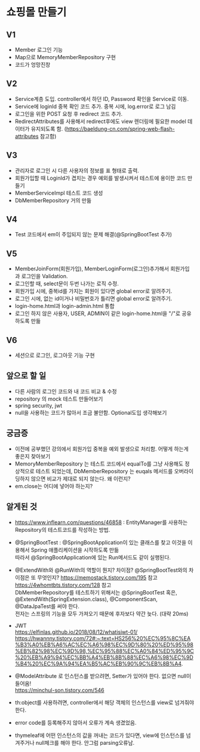 # 쇼핑몰 만들기

## V1
- Member 로그인 기능
- Map으로 MemoryMemberRepository 구현
- 코드가 엉망진창

## V2
- Service계층 도입. controller에서 하던 ID, Password 확인을 Service로 이동.
- Service에 loginId 중복 확인 코드 추가. 중복 시에, log.error로 로그 남김
- 로그인을 위한 POST 요청 후 redirect 코드 추가. 
- RedirectAttributes를 사용해서 redirect후에도 view 렌더링에 필요한 model 데이터가 유지되도록 함. (https://baeldung-cn.com/spring-web-flash-attributes 참고함)

## V3
- 관리자로 로그인 시 다른 사용자의 정보를 표 형태로 출력.
- 회원가입할 때 LoginId가 겹치는 경우 예외를 발생시켜서 테스트에 용이한 코드 만들기
- MemberServiceImpl 테스트 코드 생성
- DbMemberRepository 거의 만듦

## V4
- Test 코드에서 em이 주입되지 않는 문제 해결(@SpringBootTest 추가)

## V5
- MemberJoinForm(회원가입), MemberLoginForm(로그인)추가해서 회원가입과 로그인을 Validation.
- 로그인할 때, select문이 두번 나가는 로직 수정.
- 회원가입 시에, 중복id를 가지는 회원이 있다면 global error로 알려주기.
- 로그인 시에, 없는 id이거나 비밀번호가 틀리면 global error로 알려주기.
- login-home.html과 login-admin.html 통합
- 로그인 하지 않은 사용자, USER, ADMIN이 같은 login-home.html을 "/"로 공유하도록 만듦

## V6
- 세션으로 로그인, 로그아웃 기능 구현

## 앞으로 할 일
- 다른 사람의 로그인 코드와 내 코드 비교 & 수정
- repository 의 mock 테스트 만들어보기
- spring security, jwt
- null을 사용하는 코드가 많아서 조금 불안함. Optional도입 생각해보기


## 궁금증
- 이전에 공부했던 강의에서 회원가입 중복을 예외 발생으로 처리함. 어떻게 하는게 좋은지 찾아보기
- MemoryMemberRepository 는 테스트 코드에서 equalTo를 그냥 사용해도 정상적으로 테스트 되었는데, DbMemberRepository 는 euqals 메서드를 오버라이딩하지 않으면 비교가 제대로 되지 않는다. 왜 이런지?
- em.close는 어디에 넣어야 하는지?


## 알게된 것
- https://www.inflearn.com/questions/46858 : EntityManager를 사용하는 Repository의 테스트코드를 작성하는 방법.  
- @SpringBootTest : @SpringBootApplication이 있는 클래스를 찾고 이것을 이용해서 Spring 애플리케이션을 시작하도록 만듦  
따라서 @SpringBootApplication에 있는 Run메서드도 같이 실행된다.

- @ExtendWith와 @RunWith의 역할이 뭔지? 차이점? @SpringBootTest와의 차이점은 또 무엇인지? https://memostack.tistory.com/195 참고 https://4whomtbts.tistory.com/128 참고  
DbMemberRepository를 테스트하기 위해서는 @SpringBootTest 혹은, @ExtendWith(SpringExtension.class), @ComponentScan, @DataJpaTest를 써야 한다.  
전자는 스프링의 기능을 모두 가져오기 때문에 후자보다 약간 늦다. (대략 20ms)

- JWT  
  https://elfinlas.github.io/2018/08/12/whatisjwt-01/
  https://hwannny.tistory.com/72#:~:text=HS256%20%EC%95%8C%EA%B3%A0%EB%A6%AC%EC%A6%98%EC%9D%80%20%ED%95%98%EB%82%98%EC%9D%98,%EC%95%88%EC%A0%84%ED%95%9C%20%EB%A9%94%EC%BB%A4%EB%8B%88%EC%A6%98%EC%9D%B4%20%EC%9A%94%EA%B5%AC%EB%90%9C%EB%8B%A4.

- @ModelAttribute 로 인스턴스를 받으려면, Setter가 있어야 한다. 없으면 null이 들어옴!  
https://minchul-son.tistory.com/546

- th:object를 사용하려면, controller에서 해당 객체의 인스턴스를 view로 넘겨줘야 한다.  
- error code를 등록해주지 않아서 오류가 계속 생겼었음.
- thymeleaf에 어떤 인스턴스의 값을 꺼내는 코드가 있다면, view에 인스턴스를 넘겨주거나 null체크를 해야 한다. 안그럼 parsing오류남. 
